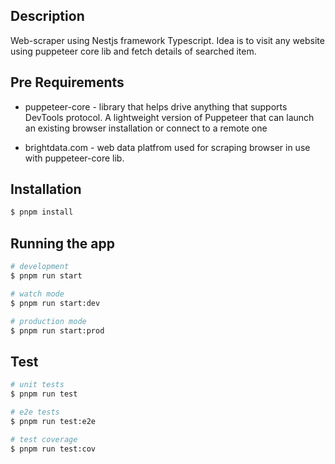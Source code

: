 ## Description

Web-scraper using Nestjs framework Typescript. Idea is to visit any website using puppeteer core lib and fetch details of searched item.

## Pre Requirements

* puppeteer-core -  library that helps drive anything that supports DevTools protocol. A lightweight version of Puppeteer that can launch an existing browser installation or connect to a remote one

* brightdata.com - web data platfrom used for scraping browser in use with puppeteer-core lib.

## Installation

```bash
$ pnpm install
```

## Running the app

```bash
# development
$ pnpm run start

# watch mode
$ pnpm run start:dev

# production mode
$ pnpm run start:prod
```

## Test

```bash
# unit tests
$ pnpm run test

# e2e tests
$ pnpm run test:e2e

# test coverage
$ pnpm run test:cov
```